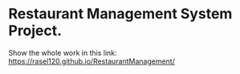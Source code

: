 # Restaurant Management System Project.
Show the whole work in this link:
https://rasel120.github.io/RestaurantManagement/
